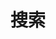 ---
title: "搜索"
slug: "search"
layout: "search"
outputs:
    - html
    - json
menu:
    main:
        weight: -70
        pre: search
---